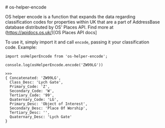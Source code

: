 # os-helper-encode

OS helper encode is a function that expands the data regarding classification codes for properties within UK that are a part of AddressBase database distributed by OS' Places API. Find more at (https://apidocs.os.uk/)[OS Places API docs]

To use it, simply import it and call `encode`, passing it your classification code. Example:

```
import osHelperEncode from 'os-helper-encode';

console.log(osHelperEncode.encode('ZW99LG'))

>>> 
{ Concatenated: 'ZW99LG',
  Class_Desc: 'Lych Gate',
  Primary_Code: 'Z',
  Secondary_Code: 'W',
  Tertiary_Code: '99',
  Quaternary_Code: 'LG',
  Primary_Desc: 'Object of Interest',
  Secondary_Desc: 'Place Of Worship',
  Tertiary_Desc: '',
  Quaternary_Desc: 'Lych Gate'
}
```
